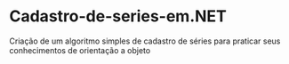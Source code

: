 # Cadastro-de-series-em.NET
Criação de um  algoritmo simples de cadastro de séries para praticar seus conhecimentos de orientação a objeto
